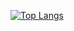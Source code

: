 [![Top Langs](https://github-readme-stats.vercel.app/api/top-langs/?username=aldenizenmc&layout=compact&title_color=ffffff&text_color=ffffff&bg_color=161b22&hide_border=true&cache_seconds=7200)](https://github.com/anuraghazra/github-readme-stats)